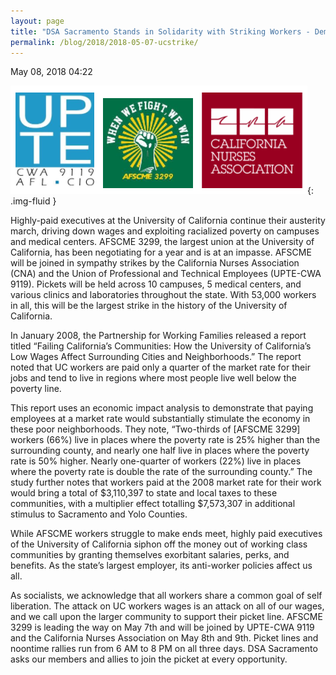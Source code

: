 ```yaml
---
layout: page
title: "DSA Sacramento Stands in Solidarity with Striking Workers - Democratic Socialists of America, Sacramento"
permalink: /blog/2018/2018-05-07-ucstrike/
---
```

May 08, 2018 04:22

![](/assets/images/sacramentodsa_pages_266_attachments_original_1525754233_Screenshot_2018-05-07_at_9.36.15_PM.png){: .img-fluid }

Highly-paid executives at the University of California continue their austerity march, driving down wages and exploiting racialized poverty on campuses and medical centers. AFSCME 3299, the largest union at the University of California, has been negotiating for a year and is at an impasse. AFSCME will be joined in sympathy strikes by the California Nurses Association (CNA) and the Union of Professional and Technical Employees (UPTE-CWA 9119). Pickets will be held across 10 campuses, 5 medical centers, and various clinics and laboratories throughout the state. With 53,000 workers in all, this will be the largest strike in the history of the University of California.

In January 2008, the Partnership for Working Families released a report titled “Failing California’s Communities: How the University of California’s Low Wages Affect Surrounding Cities and Neighborhoods.” The report noted that UC workers are paid only a quarter of the market rate for their jobs and tend to live in regions where most people live well below the poverty line.  
  
This report uses an economic impact analysis to demonstrate that paying employees at a market rate would substantially stimulate the economy in these poor neighborhoods. They note, “Two-thirds of [AFSCME 3299] workers (66%) live in places where the poverty rate is 25% higher than the surrounding county, and nearly one half live in places where the poverty rate is 50% higher. Nearly one-quarter of workers (22%) live in places where the poverty rate is double the rate of the surrounding county.” The study further notes that workers paid at the 2008 market rate for their work would bring a total of $3,110,397 to state and local taxes to these communities, with a multiplier effect totalling $7,573,307 in additional stimulus to Sacramento and Yolo Counties.  
  
While AFSCME workers struggle to make ends meet, highly paid executives of the University of California siphon off the money out of working class communities by granting themselves exorbitant salaries, perks, and benefits. As the state’s largest employer, its anti-worker policies affect us all.  
  
As socialists, we acknowledge that all workers share a common goal of self liberation. The attack on UC workers wages is an attack on all of our wages, and we call upon the larger community to support their picket line. AFSCME 3299 is leading the way on May 7th and will be joined by UPTE-CWA 9119 and the California Nurses Association on May 8th and 9th. Picket lines and noontime rallies run from 6 AM to 8 PM on all three days. DSA Sacramento asks our members and allies to join the picket at every opportunity.
